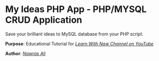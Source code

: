 # My Ideas PHP App - PHP/MYSQL CRUD Application
Save your brilliant ideas to MySQL database from your PHP script.

**Purpose**: Educational Tutorial for [*Learn With Naw Channel on YouTube*](https://youtube.com/c/LearnWithNaw)

**Author**: [*Nawras Ali*](https://nawrasothman.space)
